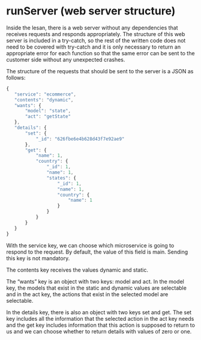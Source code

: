 # runServer (web server structure)

Inside the lesan, there is a web server without any dependencies that receives requests and responds appropriately. The structure of this web server is included in a try-catch, so the rest of the written code does not need to be covered with try-catch and it is only necessary to return an appropriate error for each function so that the same error can be sent to the customer side without any unexpected crashes.

The structure of the requests that should be sent to the server is a JSON as follows:

```typescript
{
   "service": "ecommerce",
   "contents": "dynamic",
   "wants": {
       "model": "state",
       "act": "getState"
   },
   "details": {
       "set": {
           "_id": "626fbe6e4b628d43f7e92ae9"
       },
       "get": {
           "name": 1,
           "country": {
               "_id": 1,
               "name": 1,
               "states": {
                   "_id": 1,
                   "name": 1,
                   "country": {
                       "name": 1
                   }
               }
           }
       }
   }
}
```

With the service key, we can choose which microservice is going to respond to the request. By default, the value of this field is main. Sending this key is not mandatory.

The contents key receives the values dynamic and static.

The “wants” key is an object with two keys: model and act. In the model key, the models that exist in the static and dynamic values are selectable and in the act key, the actions that exist in the selected model are selectable.

In the details key, there is also an object with two keys set and get. The set key includes all the information that the selected action in the act key needs and the get key includes information that this action is supposed to return to us and we can choose whether to return details with values of zero or one.

